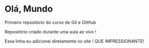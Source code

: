 # Olá, Mundo
 Primeiro repositório do curso de Git e GitHub

 Repositório criado durante uma aula ao vivo !

Essa linha eu adicionei  diretamente no site ! QUE IMPRESSIONANTE!
